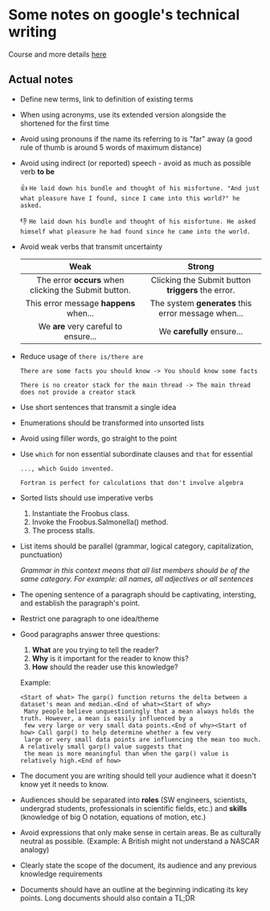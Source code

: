 # Some notes on google's technical writing 

Course and more details [here](https://developers.google.com/tech-writing)

## Actual notes

* Define new terms, link to definition of existing terms
  
* When using acronyms, use its extended version alongside the shortened for the first time

* Avoid using pronouns if the name its referring to is "far" away (a good rule of thumb is around 5 words of maximum distance)

* Avoid using indirect (or reported) speech - avoid as much as possible verb **to be**

    :thumbsup: `He laid down his bundle and thought of his misfortune. "And just what pleasure have I found, since I came into this world?" he asked.`

    :thumbsdown: `He laid down his bundle and thought of his misfortune. He asked himself what pleasure he had found since he came into the world.`

* Avoid weak verbs that transmit uncertainty

    Weak | Strong
    :---: | :---:
    The error **occurs** when clicking the Submit button. | Clicking the Submit button **triggers** the error.
    This error message **happens** when... | The system **generates** this error message when...
    We **are** very careful to ensure... | We **carefully** ensure...

* Reduce usage of `there is/there are`
 
    ```
    There are some facts you should know -> You should know some facts

    There is no creator stack for the main thread -> The main thread does not provide a creator stack
    ```

* Use short sentences that transmit a single idea

* Enumerations should be transformed into unsorted lists

* Avoid using filler words, go straight to the point

* Use `which` for non essential subordinate clauses and `that` for essential

    ```
    ..., which Guido invented.

    Fortran is perfect for calculations that don't involve algebra

    ```

* Sorted lists should use imperative verbs

  1. Instantiate the Froobus class.
  2. Invoke the Froobus.Salmonella() method.
  3. The process stalls.


* List items should be parallel (grammar, logical category, capitalization, punctuation)

    *Grammar in this context means that all list members should be of the same category. For example: all names, all adjectives or all sentences*

* The opening sentence of a paragraph should be captivating, intersting, and establish the paragraph's point. 

* Restrict one paragraph to one idea/theme

* Good paragraphs answer three questions:
  
  1. **What** are you trying to tell the reader?
  2. **Why** is it important for the reader to know this?
  3. **How** should the reader use this knowledge?

  Example: 

  ```
  <Start of what> The garp() function returns the delta between a dataset's mean and median.<End of what><Start of why>
   Many people believe unquestioningly that a mean always holds the truth. However, a mean is easily influenced by a 
   few very large or very small data points.<End of why><Start of how> Call garp() to help determine whether a few very 
   large or very small data points are influencing the mean too much. A relatively small garp() value suggests that 
   the mean is more meaningful than when the garp() value is relatively high.<End of how>
  ```

* The document you are writing should tell your audience what it doesn't know yet it needs to know.

* Audiences should be separated into **roles** (SW engineers, scientists, undergrad students, professionals in scientific fields, etc.) and **skills** (knowledge of big O notation, equations of motion, etc.)

* Avoid expressions that only make sense in certain areas. Be as culturally neutral as possible. (Example: A British might not understand a NASCAR analogy)

* Clearly state the scope of the document, its audience and any previous knowledge requirements

* Documents should have an outline at the beginning indicating its key points. Long documents should also contain a TL;DR
